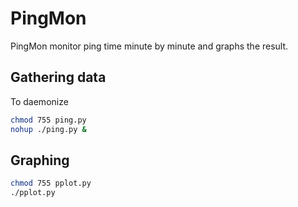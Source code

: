 # PingMon

PingMon monitor ping time minute by minute and graphs the result.

## Gathering data
To daemonize

```bash
chmod 755 ping.py
nohup ./ping.py &
```
## Graphing
```bash
chmod 755 pplot.py
./pplot.py
```
